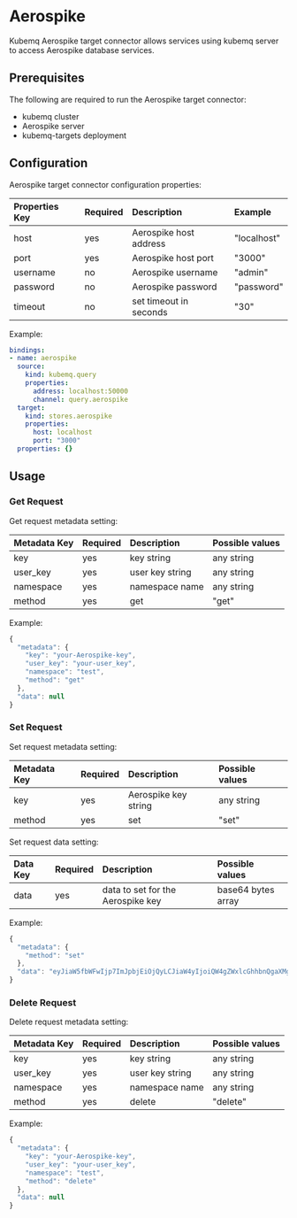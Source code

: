 # Aerospike

Kubemq Aerospike target connector allows services using kubemq server to access Aerospike database services.

## Prerequisites

The following are required to run the Aerospike target connector:

* kubemq cluster
* Aerospike server
* kubemq-targets deployment

## Configuration

Aerospike target connector configuration properties:

| Properties Key | Required | Description | Example |
| :--- | :--- | :--- | :--- |
| host | yes | Aerospike host address | "localhost" |
| port | yes | Aerospike host port | "3000" |
| username | no | Aerospike username | "admin" |
| password | no | Aerospike password | "password" |
| timeout | no | set  timeout in seconds | "30" |

Example:

```yaml
bindings:
- name: aerospike
  source:
    kind: kubemq.query
    properties:
      address: localhost:50000
      channel: query.aerospike
  target:
    kind: stores.aerospike
    properties:
      host: localhost
      port: "3000"
  properties: {}
```

## Usage

### Get Request

Get request metadata setting:

| Metadata Key | Required | Description | Possible values |
| :--- | :--- | :--- | :--- |
| key | yes | key string | any string |
| user\_key | yes | user key string | any string |
| namespace | yes | namespace name | any string |
| method | yes | get | "get" |

Example:

```javascript
{
  "metadata": {
    "key": "your-Aerospike-key",
    "user_key": "your-user_key",
    "namespace": "test",
    "method": "get"
  },
  "data": null
}
```

### Set Request

Set request metadata setting:

| Metadata Key | Required | Description | Possible values |
| :--- | :--- | :--- | :--- |
| key | yes | Aerospike key string | any string |
| method | yes | set | "set" |

Set request data setting:

| Data Key | Required | Description | Possible values |
| :--- | :--- | :--- | :--- |
| data | yes | data to set for the Aerospike key | base64 bytes array |

Example:

```javascript
{
  "metadata": {
    "method": "set"
  },
  "data": "eyJiaW5fbWFwIjp7ImJpbjEiOjQyLCJiaW4yIjoiQW4gZWxlcGhhbnQgaXMgYSBtb3VzZSB3aXRoIGFuIG9wZXJhdGluZyBzeXN0ZW0iLCJiaW4zIjpbIkdvIiwyMDA5XX0sImtleV9uYW1lIjoic29tZS1rZXkiLCJuYW1lc3BhY2UiOiJ0ZXN0IiwidXNlcl9rZXkiOiJ1c2VyX2tleTEifQ==" 
}
```

### Delete Request

Delete request metadata setting:

| Metadata Key | Required | Description | Possible values |
| :--- | :--- | :--- | :--- |
| key | yes | key string | any string |
| user\_key | yes | user key string | any string |
| namespace | yes | namespace name | any string |
| method | yes | delete | "delete" |

Example:

```javascript
{
  "metadata": {
    "key": "your-Aerospike-key",
    "user_key": "your-user_key",
    "namespace": "test",
    "method": "delete"
  },
  "data": null
}
```

